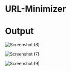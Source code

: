 # URL-Minimizer

# Output

![Screenshot (8)](https://github.com/user-attachments/assets/3f3b7bb2-281d-47fa-8997-bf97ac685bb1)

![Screenshot (7)](https://github.com/user-attachments/assets/14fabc68-7f0c-4a72-b4da-5736dbef2f5e)

![Screenshot (9)](https://github.com/user-attachments/assets/c0dc152e-4099-4524-ae22-e64c3350fef4)
